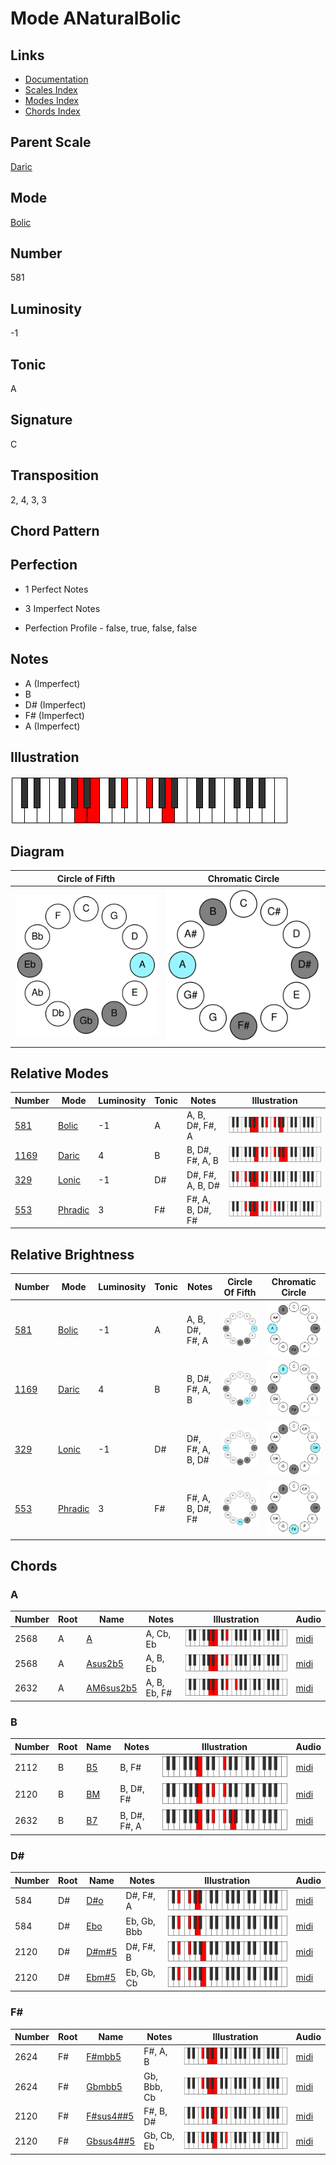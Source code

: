 # Mode ANaturalBolic

## Links

- [Documentation](README.md)
- [Scales Index](Scales.md)
- [Modes Index](Modes.md)
- [Chords Index](Chords.md)

## Parent Scale

[Daric](ScaleDaric.md)

## Mode

[Bolic](ModeBolic.md)

## Number

581

## Luminosity

-1

## Tonic

A

## Signature

C

## Transposition

2, 4, 3, 3

## Chord Pattern



## Perfection

 - 1 Perfect Notes

 - 3 Imperfect Notes

 - Perfection Profile - false, true, false, false

## Notes

- A (Imperfect)
- B
- D# (Imperfect)
- F# (Imperfect)
- A (Imperfect)

## Illustration

![ANaturalBolic](ModeANaturalBolic.png)

## Diagram

| Circle of Fifth | Chromatic Circle |
|-----------------|------------------|
| ![ANaturalBolic](CircleOfFifthModeANaturalBolic.svg) | ![ANaturalBolic](ChromaticCircleModeANaturalBolic.svg) |
## Relative Modes

| Number | Mode | Luminosity | Tonic | Notes | Illustration |
|--------|------|------------|-------|-------|--------------|
| [581](https://ianring.com/musictheory/scales/581) | [Bolic](ModeBolic.md) | -1 | A | A, B, D#, F#, A | ![ANaturalBolic](ModeANaturalBolic.png) |
| [1169](https://ianring.com/musictheory/scales/1169) | [Daric](ModeDaric.md) | 4 | B | B, D#, F#, A, B | ![BNaturalDaric](ModeBNaturalDaric.png) |
| [329](https://ianring.com/musictheory/scales/329) | [Lonic](ModeLonic.md) | -1 | D# | D#, F#, A, B, D# | ![DSharpLonic](ModeDSharpLonic.png) |
| [553](https://ianring.com/musictheory/scales/553) | [Phradic](ModePhradic.md) | 3 | F# | F#, A, B, D#, F# | ![FSharpPhradic](ModeFSharpPhradic.png) |
## Relative Brightness

| Number | Mode | Luminosity | Tonic | Notes | Circle Of Fifth | Chromatic Circle |
|--------|------|------------|-------|-------|-----------------|------------------|
| [581](https://ianring.com/musictheory/scales/581) | [Bolic](ModeBolic.md) | -1 | A | A, B, D#, F#, A | ![ANaturalBolic](CircleOfFifthModeANaturalBolic.svg) | ![ANaturalBolic](ChromaticCircleModeANaturalBolic.svg) |
| [1169](https://ianring.com/musictheory/scales/1169) | [Daric](ModeDaric.md) | 4 | B | B, D#, F#, A, B | ![BNaturalDaric](CircleOfFifthModeBNaturalDaric.svg) | ![BNaturalDaric](ChromaticCircleModeBNaturalDaric.svg) |
| [329](https://ianring.com/musictheory/scales/329) | [Lonic](ModeLonic.md) | -1 | D# | D#, F#, A, B, D# | ![DSharpLonic](CircleOfFifthModeDSharpLonic.svg) | ![DSharpLonic](ChromaticCircleModeDSharpLonic.svg) |
| [553](https://ianring.com/musictheory/scales/553) | [Phradic](ModePhradic.md) | 3 | F# | F#, A, B, D#, F# | ![FSharpPhradic](CircleOfFifthModeFSharpPhradic.svg) | ![FSharpPhradic](ChromaticCircleModeFSharpPhradic.svg) |

## Chords

### A

| Number | Root | Name | Notes | Illustration | Audio |
|--------|------|------|-------|--------------|-------|
| 2568 | A | [A](ChordANaturalDiminishedFlatThird.md) | A, Cb, Eb | ![A](ChordANaturalDiminishedFlatThirdRootPosition.png) | [midi](ChordANaturalDiminishedFlatThirdRootPosition.mid) |
| 2568 | A | [Asus2b5](ChordANaturalSuspendedSecondFlatFifth.md) | A, B, Eb | ![Asus2b5](ChordANaturalSuspendedSecondFlatFifthRootPosition.png) | [midi](ChordANaturalSuspendedSecondFlatFifthRootPosition.mid) |
| 2632 | A | [AM6sus2b5](ChordANaturalMajorSixthSuspendedSecondFlatFifth.md) | A, B, Eb, F# | ![AM6sus2b5](ChordANaturalMajorSixthSuspendedSecondFlatFifthRootPosition.png) | [midi](ChordANaturalMajorSixthSuspendedSecondFlatFifthRootPosition.mid) |

### B

| Number | Root | Name | Notes | Illustration | Audio |
|--------|------|------|-------|--------------|-------|
| 2112 | B | [B5](ChordBNaturalPowerChord.md) | B, F# | ![B5](ChordBNaturalPowerChordRootPosition.png) | [midi](ChordBNaturalPowerChordRootPosition.mid) |
| 2120 | B | [BM](ChordBNaturalMajor.md) | B, D#, F# | ![BM](ChordBNaturalMajorRootPosition.png) | [midi](ChordBNaturalMajorRootPosition.mid) |
| 2632 | B | [B7](ChordBNaturalDominantSeventh.md) | B, D#, F#, A | ![B7](ChordBNaturalDominantSeventhRootPosition.png) | [midi](ChordBNaturalDominantSeventhRootPosition.mid) |

### D#

| Number | Root | Name | Notes | Illustration | Audio |
|--------|------|------|-------|--------------|-------|
| 584 | D# | [D#o](ChordDSharpDiminished.md) | D#, F#, A | ![D#o](ChordDSharpDiminishedRootPosition.png) | [midi](ChordDSharpDiminishedRootPosition.mid) |
| 584 | D# | [Ebo](ChordEFlatDiminished.md) | Eb, Gb, Bbb | ![Ebo](ChordEFlatDiminishedRootPosition.png) | [midi](ChordEFlatDiminishedRootPosition.mid) |
| 2120 | D# | [D#m#5](ChordDSharpMinorSharpFifth.md) | D#, F#, B | ![D#m#5](ChordDSharpMinorSharpFifthRootPosition.png) | [midi](ChordDSharpMinorSharpFifthRootPosition.mid) |
| 2120 | D# | [Ebm#5](ChordEFlatMinorSharpFifth.md) | Eb, Gb, Cb | ![Ebm#5](ChordEFlatMinorSharpFifthRootPosition.png) | [midi](ChordEFlatMinorSharpFifthRootPosition.mid) |

### F#

| Number | Root | Name | Notes | Illustration | Audio |
|--------|------|------|-------|--------------|-------|
| 2624 | F# | [F#mbb5](ChordFSharpMinorDoubleFlatFifth.md) | F#, A, B | ![F#mbb5](ChordFSharpMinorDoubleFlatFifthRootPosition.png) | [midi](ChordFSharpMinorDoubleFlatFifthRootPosition.mid) |
| 2624 | F# | [Gbmbb5](ChordGFlatMinorDoubleFlatFifth.md) | Gb, Bbb, Cb | ![Gbmbb5](ChordGFlatMinorDoubleFlatFifthRootPosition.png) | [midi](ChordGFlatMinorDoubleFlatFifthRootPosition.mid) |
| 2120 | F# | [F#sus4##5](ChordFSharpSuspendedFourthDoubleSharpFifth.md) | F#, B, D# | ![F#sus4##5](ChordFSharpSuspendedFourthDoubleSharpFifthRootPosition.png) | [midi](ChordFSharpSuspendedFourthDoubleSharpFifthRootPosition.mid) |
| 2120 | F# | [Gbsus4##5](ChordGFlatSuspendedFourthDoubleSharpFifth.md) | Gb, Cb, Eb | ![Gbsus4##5](ChordGFlatSuspendedFourthDoubleSharpFifthRootPosition.png) | [midi](ChordGFlatSuspendedFourthDoubleSharpFifthRootPosition.mid) |

